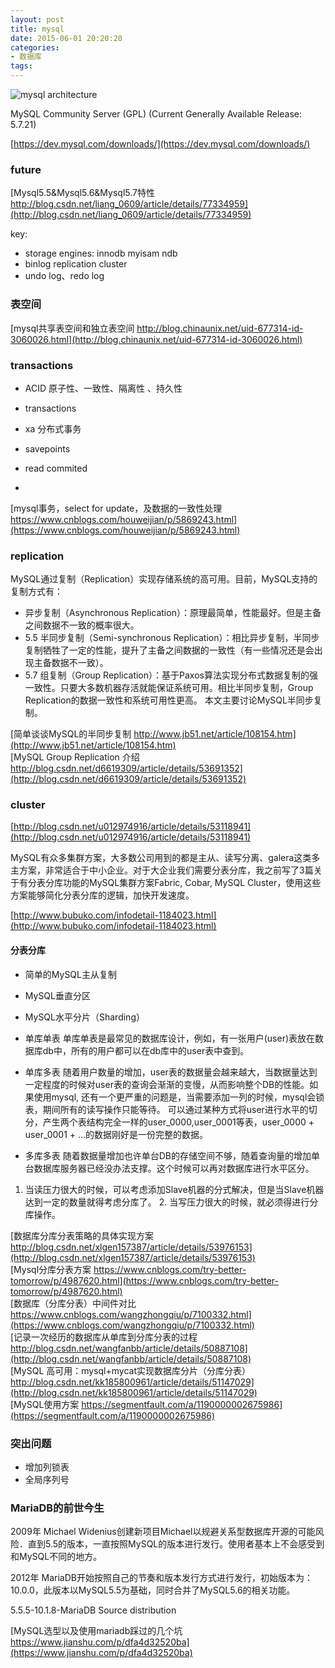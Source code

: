 ```yaml
---
layout: post
title: mysql
date: 2015-06-01 20:20:20
categories:
- 数据库
tags:
---
```


![mysql architecture](https://searchdatabase.techtarget.com.cn/wp-content/uploads/res/database/article/2012/2012-02-08-10-23-40.jpg)  

MySQL Community Server (GPL)
(Current Generally Available Release: 5.7.21)

[https://dev.mysql.com/downloads/](https://dev.mysql.com/downloads/)  


### future 

[Mysql5.5&Mysql5.6&Mysql5.7特性 http://blog.csdn.net/liang_0609/article/details/77334959](http://blog.csdn.net/liang_0609/article/details/77334959)  

key:
- storage engines: innodb myisam ndb 
- binlog replication cluster
- undo log、redo log


### 表空间

[mysql共享表空间和独立表空间 http://blog.chinaunix.net/uid-677314-id-3060026.html](http://blog.chinaunix.net/uid-677314-id-3060026.html)  

### transactions

- ACID 原子性、一致性、隔离性 、持久性
- transactions
- xa 分布式事务
- savepoints

- read commited
- 

[mysql事务，select for update，及数据的一致性处理 https://www.cnblogs.com/houweijian/p/5869243.html](https://www.cnblogs.com/houweijian/p/5869243.html)  


### replication

MySQL通过复制（Replication）实现存储系统的高可用。目前，MySQL支持的复制方式有：
- 异步复制（Asynchronous Replication）：原理最简单，性能最好。但是主备之间数据不一致的概率很大。
- 5.5 半同步复制（Semi-synchronous Replication）：相比异步复制，半同步复制牺牲了一定的性能，提升了主备之间数据的一致性（有一些情况还是会出现主备数据不一致）。
- 5.7 组复制（Group Replication）：基于Paxos算法实现分布式数据复制的强一致性。只要大多数机器存活就能保证系统可用。相比半同步复制，Group Replication的数据一致性和系统可用性更高。
本文主要讨论MySQL半同步复制。

[简单谈谈MySQL的半同步复制 http://www.jb51.net/article/108154.htm](http://www.jb51.net/article/108154.htm)  
[MySQL Group Replication 介绍 http://blog.csdn.net/d6619309/article/details/53691352](http://blog.csdn.net/d6619309/article/details/53691352)  


### cluster

[http://blog.csdn.net/u012974916/article/details/53118941](http://blog.csdn.net/u012974916/article/details/53118941)  

MySQL有众多集群方案，大多数公司用到的都是主从、读写分离、galera这类多主方案，非常适合于中小企业。对于大企业我们需要分表分库，我之前写了3篇关于有分表分库功能的MySQL集群方案Fabric, Cobar, MySQL Cluster，使用这些方案能够简化分表分库的逻辑，加快开发速度。

[http://www.bubuko.com/infodetail-1184023.html](http://www.bubuko.com/infodetail-1184023.html)  

#### 分表分库

- 简单的MySQL主从复制
- MySQL垂直分区
- MySQL水平分片（Sharding）

- 单库单表 单库单表是最常见的数据库设计，例如，有一张用户(user)表放在数据库db中，所有的用户都可以在db库中的user表中查到。 
- 单库多表 随着用户数量的增加，user表的数据量会越来越大，当数据量达到一定程度的时候对user表的查询会渐渐的变慢，从而影响整个DB的性能。如果使用mysql, 还有一个更严重的问题是，当需要添加一列的时候，mysql会锁表，期间所有的读写操作只能等待。 
可以通过某种方式将user进行水平的切分，产生两个表结构完全一样的user_0000,user_0001等表，user_0000 + user_0001 + …的数据刚好是一份完整的数据。 
- 多库多表 随着数据量增加也许单台DB的存储空间不够，随着查询量的增加单台数据库服务器已经没办法支撑。这个时候可以再对数据库进行水平区分。

1. 当读压力很大的时候，可以考虑添加Slave机器的分式解决，但是当Slave机器达到一定的数量就得考虑分库了。 2. 当写压力很大的时候，就必须得进行分库操作。 

[数据库分库分表策略的具体实现方案 http://blog.csdn.net/xlgen157387/article/details/53976153](http://blog.csdn.net/xlgen157387/article/details/53976153)  
[Mysql分库分表方案 https://www.cnblogs.com/try-better-tomorrow/p/4987620.html](https://www.cnblogs.com/try-better-tomorrow/p/4987620.html)  
[数据库（分库分表）中间件对比 https://www.cnblogs.com/wangzhongqiu/p/7100332.html](https://www.cnblogs.com/wangzhongqiu/p/7100332.html)  
[记录一次经历的数据库从单库到分库分表的过程 http://blog.csdn.net/wangfanbb/article/details/50887108](http://blog.csdn.net/wangfanbb/article/details/50887108)  
[MySQL 高可用：mysql+mycat实现数据库分片（分库分表） http://blog.csdn.net/kk185800961/article/details/51147029](http://blog.csdn.net/kk185800961/article/details/51147029)  
[MySQL使用方案 https://segmentfault.com/a/1190000002675986](https://segmentfault.com/a/1190000002675986)   

### 突出问题

- 增加列锁表
- 全局序列号

### MariaDB的前世今生

2009年	Michael Widenius创建新项目Michael以规避关系型数据库开源的可能风险．直到5.5的版本，一直按照MySQL的版本进行发行。使用者基本上不会感受到和MySQL不同的地方。

2012年	MariaDB开始按照自己的节奏和版本发行方式进行发行，初始版本为：10.0.0，此版本以MySQL5.5为基础，同时合并了MySQL5.6的相关功能。

5.5.5-10.1.8-MariaDB Source distribution

[MySQL选型以及使用mariadb踩过的几个坑 https://www.jianshu.com/p/dfa4d32520ba](https://www.jianshu.com/p/dfa4d32520ba)  


